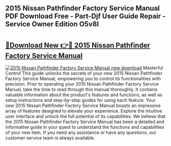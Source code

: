 ## 2015 Nissan Pathfinder Factory Service Manual PDF Download Free - Part-Djf User Guide Repair - Service Owner Edition O5v8l

# <h2><a href="http://bc69312.oget.top/?id=2015+Nissan+Pathfinder+Factory+Service+Manual">🔗Download New 👉🔴 2015 Nissan Pathfinder Factory Service Manual</a></h2>

[![2015 Nissan Pathfinder Factory Service Manual new download](https://i.imgur.com/5g1atiW.png)](http://bc69312.oget.top/?id=2015+Nissan+Pathfinder+Factory+Service+Manual)
Masterful Control This guide unlocks the secrets of your new 2015 Nissan Pathfinder Factory Service Manual, empowering you to control its functionalities with precision. Prior to operating your 2015 Nissan Pathfinder Factory Service Manual, take the time to read through this manual thoroughly. It contains valuable information about the product's features and functions, as well as setup instructions and step-by-step guides for using each feature. Your new 2015 Nissan Pathfinder Factory Service Manual boasts an impressive array of features designed to elevate your experience. Explore the intuitive user interface and unlock the full potential of its capabilities. We believe that the 2015 Nissan Pathfinder Factory Service Manual has been a detailed and informative guide in your quest to understand the functions and capabilities of your new item. If you need any assistance or have any questions, our customer service team is always available.
